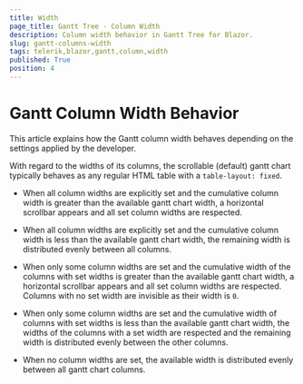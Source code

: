 ```yaml
---
title: Width
page_title: Gantt Tree - Column Width
description: Column width behavior in Gantt Tree for Blazor.
slug: gantt-columns-width
tags: telerik,blazor,gantt,column,width
published: True
position: 4
---
```


# Gantt Column Width Behavior

This article explains how the Gantt column width behaves depending on the settings applied by the developer.

With regard to the widths of its columns, the scrollable (default) gantt chart typically behaves as any regular HTML table with a `table-layout: fixed`.

* When all column widths are explicitly set and the cumulative column width is greater than the available gantt chart width, a horizontal scrollbar appears and all set column widths are respected.

* When all column widths are explicitly set and the cumulative column width is less than the available gantt chart width, the remaining width is distributed evenly between all columns.

* When only some column widths are set and the cumulative width of the columns with set widths is greater than the available gantt chart width, a horizontal scrollbar appears and all set column widths are respected. Columns with no set width are invisible as their width is `0`.

* When only some column widths are set and the cumulative width of columns with set widths is less than the available gantt chart width, the widths of the columns with a set width are respected and the remaining width is distributed evenly between the other columns.

* When no column widths are set, the available width is distributed evenly between all gantt chart columns.

